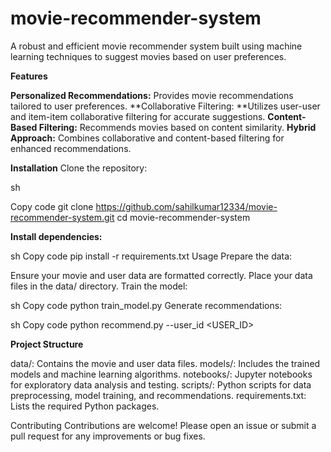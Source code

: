 # movie-recommender-system

A robust and efficient movie recommender system built using machine learning techniques to suggest movies based on user preferences.

**Features**

**Personalized Recommendations:** Provides movie recommendations tailored to user preferences.
**Collaborative Filtering: **Utilizes user-user and item-item collaborative filtering for accurate suggestions.
**Content-Based Filtering:** Recommends movies based on content similarity.
**Hybrid Approach:** Combines collaborative and content-based filtering for enhanced recommendations.

**Installation**
Clone the repository:

sh

Copy code
git clone https://github.com/sahilkumar12334/movie-recommender-system.git
cd movie-recommender-system

**Install dependencies:**

sh
Copy code
pip install -r requirements.txt
Usage
Prepare the data:

Ensure your movie and user data are formatted correctly.
Place your data files in the data/ directory.
Train the model:

sh
Copy code
python train_model.py
Generate recommendations:

sh
Copy code
python recommend.py --user_id <USER_ID>

**Project Structure**

data/: Contains the movie and user data files.
models/: Includes the trained models and machine learning algorithms.
notebooks/: Jupyter notebooks for exploratory data analysis and testing.
scripts/: Python scripts for data preprocessing, model training, and recommendations.
requirements.txt: Lists the required Python packages.

Contributing
Contributions are welcome! Please open an issue or submit a pull request for any improvements or bug fixes.
